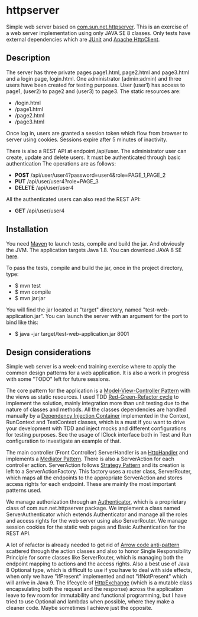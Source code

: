 # httpserver

Simple web server based on [com.sun.net.httpserver](http://docs.oracle.com/javase/8/docs/jre/api/net/httpserver/spec/com/sun/net/httpserver/package-summary.html). This is an exercise of a web server implementation using only JAVA SE 8 classes. Only tests have external dependencies which are [JUnit](http://junit.org/junit4/) and [Apache HttpClient](https://hc.apache.org/httpcomponents-client-4.5.x/index.html). 

## Description

The server has three private pages page1.html, page2.html and page3.html and a login page, login.html. One administrator (admin:admin) and three users have been created for testing purposes. User (user1) has access to page1, (user2) to page2 and (user3) to page3. The static resources are:

* /login.html
* /page1.html
* /page2.html
* /page3.html

Once log in, users are granted a session token which flow from browser to server using cookies. Sessions expire after 5 minutes of inactivity.

There is also a REST API at endpoint /api/user. The administrator user can create, update and delete users. It must be authenticated through basic authentication The operations are as follows:

* **POST** /api/user/user4?password=user4&role=PAGE_1,PAGE_2
* **PUT** /api/user/user4?role=PAGE_3
* **DELETE** /api/user/user4 

All the authenticated users can also read the REST API:

* **GET** /api/user/user4

## Installation

You need [Maven](https://maven.apache.org/download.cgi) to launch tests, compile and build the jar. And obviously the JVM. The application targets Java 1.8. You can download JAVA 8 SE [here](http://www.oracle.com/technetwork/java/javase/downloads/index.html).

To pass the tests, compile and build the jar, once in the project directory, type:

* $ mvn test
* $ mvn compile
* $ mvn jar:jar

You will find the jar located at "target" directory, named "test-web-application.jar". You can launch the server with an argument for the port to bind like this:

* $ java -jar target/test-web-application.jar 8001

## Design considerations

Simple web server is a week-end training exercise where to apply the common design patterns for a web application. It is also a work in progress with some "TODO" left for future sessions.

The core pattern for the application is a [Model-View-Controller Pattern](http://en.wikipedia.org/wiki/Model%E2%80%93view%E2%80%93controller) with the views as static resources. I used TDD [Red-Green-Refactor cycle](http://blog.cleancoder.com/uncle-bob/2014/12/17/TheCyclesOfTDD.html) to implement the solution, mainly integration more than unit testing due to the nature of classes and methods. All the classes dependencies are handled manually by a [Dependency Injection Container](http://martinfowler.com/articles/injection.html) implemented in the Context, RunContext and TestContext classes, which is a must if you want to drive your development with TDD and inject mocks and different configurations for testing purposes. See the usage of IClock interface both in Test and Run configuration to investigate an example of that. 

The main controller (Front Controller) ServerHandler is an [HttpHandler](http://docs.oracle.com/javase/8/docs/jre/api/net/httpserver/spec/com/sun/net/httpserver/HttpHandler.html) and implements a [Mediator Pattern](https://en.wikipedia.org/wiki/Mediator_pattern). There is also a ServerAction for each controller action. ServerAction follows [Strategy Pattern](https://en.wikipedia.org/wiki/Strategy_pattern) and its creation is left to a ServerActionFactory. This factory uses a router class, ServerRouter, which maps all the endpoints to the appropriate ServerAction and stores access rights for each endpoint. These are mainly the most important patterns used.

We manage authorization through an [Authenticator](), which is a proprietary class of com.sun.net.httpserver package. We implement a class named ServerAuthenticator which extends Authenticator and manage all the roles and access rights for the web server using also ServerRouter. We manage session cookies for the static web pages and Basic Authentication for the REST API.

A lot of refactor is already needed to get rid of [Arrow code anti-pattern](http://c2.com/cgi/wiki?ArrowAntiPattern) scattered through the action classes and also to honor Single Responsibility Principle for some classes like ServerRouter, which is managing both the endpoint mapping to actions and the access rights. Also a best use of Java 8 Optional type, which is difficult to use if you have to deal with side effects, when only we have "ifPresent" implemented and not "ifNotPresent" which will arrive in Java 9. The lifecycle of [HttpExchange](http://docs.oracle.com/javase/8/docs/jre/api/net/httpserver/spec/com/sun/net/httpserver/HttpExchange.html) (which is a mutable class encapsulating both the request and the response) across the application leave to few room for immutability and functional programming, but I have tried to use Optional and lambdas when possible, where they make a cleaner code. Maybe sometimes I achieve just the opposite. 

